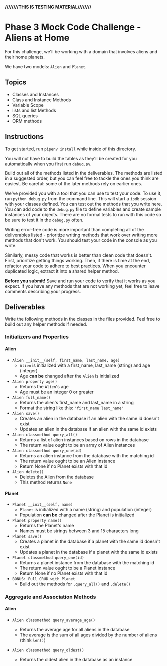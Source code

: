 **////////THIS IS TESTING MATERIAL////////**

# Phase 3 Mock Code Challenge - Aliens at Home

For this challenge, we'll be working with a domain that involves aliens and their home planets.

We have two models: `Alien` and `Planet`.

## Topics

- Classes and Instances
- Class and Instance Methods
- Variable Scope
- lists and list Methods
- SQL queries
- ORM methods

## Instructions

To get started, run `pipenv install` while inside of this directory.

You will not have to build the tables as they'll be created for you
automatically when you first run `debug.py`.

Build out all of the methods listed in the deliverables. The methods are listed
in a suggested order, but you can feel free to tackle the ones you think are
easiest. Be careful: some of the later methods rely on earlier ones.

We've provided you with a tool that you can use to test your code. To use it,
run `python debug.py` from the command line. This will start a `ipdb` session
with your classes defined. You can test out the methods that you write here. You
can add code to the `debug.py` file to define variables and create sample
instances of your objects. There are no formal tests to run with this code so be
sure to test it in the `debug.py` often.

Writing error-free code is more important than completing all of the
deliverables listed - prioritize writing methods that work over writing more
methods that don't work. You should test your code in the console as you write.

Similarly, messy code that works is better than clean code that doesn't. First,
prioritize getting things working. Then, if there is time at the end, refactor
your code to adhere to best practices. When you encounter duplicated logic,
extract it into a shared helper method.

**Before you submit!** Save and run your code to verify that it works as you
expect. If you have any methods that are not working yet, feel free to leave
comments describing your progress.

## Deliverables

Write the following methods in the classes in the files provided. Feel free to
build out any helper methods if needed.

### Initializers and Properties

#### Alien

- `Alien __init__(self, first_name, last_name, age)`
  - `Alien` is initialized with a first_name, last_name (string) and age (integer)
  - Age **can be** changed after the `Alien` is initialized
- `Alien property age()`
  - Returns the `Alien`'s age
  - Age must be an integer 0 or greater
- `Alien full_name()`
  - Returns the alien's first_name and last_name in a string
  - Format the string like this: `"first_name last_name"`
- `Alien save()`
  - Creates an alien in the database if an alien with the same id doesn't exist
  - Updates an alien in the database if an alien with the same id exists
- `Alien classmethod query_all()`
  - Returns a list of alien instances based on rows in the database
  - The return value ought to be an array of Alien instances
- `Alien classmethod query_one(id)`
  - Returns an alien instance from the database with the matching id
  - The return value ought to be an Alien instance
  - Return None if no Planet exists with that id
- `Alien delete()`
  - Deletes the Alien from the database
  - This method returns `None`

#### Planet

- `Planet __init__(self, name)`
  - `Planet` is initialized with a name (string) and population (integer)
  - Population **can be** changed after the Planet is initialized
- `Planet property name()`
  - Returns the Planet's name
  - Names must be strings between 3 and 15 characters long
- `Planet save()`
  - Creates a planet in the database if a planet with the same id doesn't exist
  - Updates a planet in the database if a planet with the same id exists
- `Planet classmethod query_one(id)`
  - Returns a planet instance from the database with the matching id
  - The return value ought to be a Planet instance
  - Return None if no Planet exists with that id
- `BONUS: Full CRUD with Planet`
  - Build out the methods for `.query_all()` and `.delete()`

### Aggregate and Association Methods

#### Alien

- `Alien classmethod query_average_age()`
  - Returns the average age for all aliens in the database
  - The average is the sum of all ages divided by the number of aliens (think `len()`)

- `Alien classmethod query_oldest()`
  - Returns the oldest alien in the database as an instance
